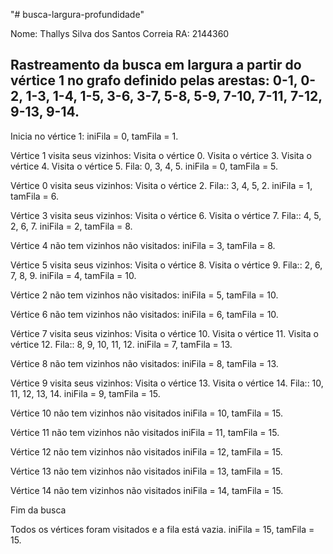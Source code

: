 "# busca-largura-profundidade"

Nome: Thallys Silva dos Santos Correia RA: 2144360

## Rastreamento da busca em largura a partir do vértice 1 no grafo definido pelas arestas: 0-1, 0-2, 1-3, 1-4, 1-5, 3-6, 3-7, 5-8, 5-9, 7-10, 7-11, 7-12, 9-13, 9-14.

Inicia no vértice 1:
iniFila = 0, tamFila = 1.

Vértice 1 visita seus vizinhos:
Visita o vértice 0.
Visita o vértice 3.
Visita o vértice 4.
Visita o vértice 5.
Fila: 0, 3, 4, 5.
iniFila = 0, tamFila = 5.

Vértice 0 visita seus vizinhos:
Visita o vértice 2.
Fila:: 3, 4, 5, 2.
iniFila = 1, tamFila = 6.

Vértice 3 visita seus vizinhos:
Visita o vértice 6.
Visita o vértice 7.
Fila:: 4, 5, 2, 6, 7.
iniFila = 2, tamFila = 8.

Vértice 4 não tem vizinhos não visitados:
iniFila = 3, tamFila = 8.

Vértice 5 visita seus vizinhos:
Visita o vértice 8.
Visita o vértice 9.
Fila:: 2, 6, 7, 8, 9.
iniFila = 4, tamFila = 10.

Vértice 2 não tem vizinhos não visitados:
iniFila = 5, tamFila = 10.

Vértice 6 não tem vizinhos não visitados:
iniFila = 6, tamFila = 10.

Vértice 7 visita seus vizinhos:
Visita o vértice 10.
Visita o vértice 11.
Visita o vértice 12.
Fila:: 8, 9, 10, 11, 12.
iniFila = 7, tamFila = 13.

Vértice 8 não tem vizinhos não visitados:
iniFila = 8, tamFila = 13.

Vértice 9 visita seus vizinhos:
Visita o vértice 13.
Visita o vértice 14.
Fila:: 10, 11, 12, 13, 14.
iniFila = 9, tamFila = 15.

Vértice 10 não tem vizinhos não visitados
iniFila = 10, tamFila = 15.

Vértice 11 não tem vizinhos não visitados
iniFila = 11, tamFila = 15.

Vértice 12 não tem vizinhos não visitados
iniFila = 12, tamFila = 15.

Vértice 13 não tem vizinhos não visitados
iniFila = 13, tamFila = 15.

Vértice 14 não tem vizinhos não visitados
iniFila = 14, tamFila = 15.

Fim da busca

Todos os vértices foram visitados e a fila está vazia.
iniFila = 15, tamFila = 15.
